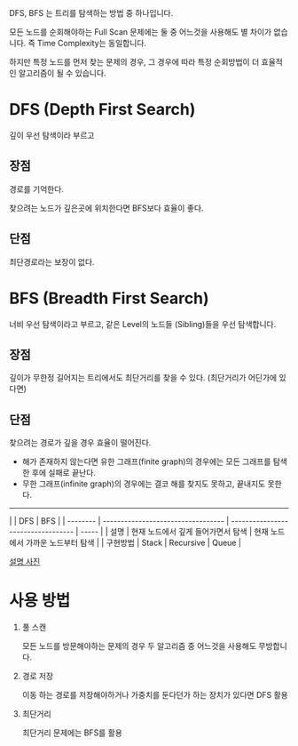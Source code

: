 DFS, BFS 는 트리를 탐색하는 방법 중 하나입니다.

모든 노드를 순회해야하는 Full Scan 문제에는 둘 중 어느것을 사용해도 별 차이가 없습니다. 즉 Time Complexity는 동일합니다.

하지만 특정 노드를 먼저 찾는 문제의 경우, 그 경우에 따라 특정 순회방법이 더 효율적인 알고리즘이 될 수 있습니다.

# DFS (Depth First Search)

깊이 우선 탐색이라 부르고

## 장점

경로를 기억한다.

찾으려는 노드가 깊은곳에 위치한다면 BFS보다 효율이 좋다.

## 단점

최단경로라는 보장이 없다.

# BFS (Breadth First Search)

너비 우선 탐색이라고 부르고, 같은 Level의 노드들 (Sibling)들을 우선 탐색합니다.

## 장점

깊이가 무한정 길어지는 트리에서도 최단거리를 찾을 수 있다. (최단거리가 어딘가에 있다면)

## 단점

찾으려는 경로가 깊을 경우 효율이 떨어진다.

- 해가 존재하지 않는다면 유한 그래프(finite graph)의 경우에는 모든 그래프를 탐색한 후에 실패로 끝난다.
- 무한 그래프(infinite graph)의 경우에는 결코 해를 찾지도 못하고, 끝내지도 못한다.

---

|          | DFS                                | BFS                                |
| -------- | ---------------------------------- | ---------------------------------- | ----- |
| 설명     | 현재 노드에서 깊게 들어가면서 탐색 | 현재 노드에서 가까운 노드부터 탐색 |
| 구현방법 | Stack                              | Recursive                          | Queue |

[설명 사진](https://w.namu.la/s/1fe9246903b78fae07577b243a0b22791e02cb39640d5cbaae10d9849343b4ea6f162a9a677a5892fbf7819abd4ef7221ebd3608849cfb66793411fb5e6439511c8a807f0612cfd01b7c39aa3acc08f8be0179ace3eb18f1aa74856323400c70)

# 사용 방법

1. 풀 스캔

   모든 노드를 방문해야하는 문제의 경우 두 알고리즘 중 어느것을 사용해도 무방합니다.

2. 경로 저장

   이동 하는 경로를 저장해야하거나 가중치를 둔다던가 하는 장치가 있다면 DFS 활용

3. 최단거리

   최단거리 문제에는 BFS를 활용
